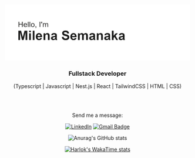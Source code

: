 <img src="https://github.com/msemanaka/msemanaka/blob/main/header.png"/>

<div align="center">

<h3>Fullstack Developer</h3>

(Typescript | Javascript | Nest.js | React | TailwindCSS | HTML | CSS)

<br>
<br>

Send me a message:

<div/>

<div align="center">
  
[![LinkedIn](https://img.shields.io/badge/LinkedIn-000000?style=for-the-badge&logo=linkedin&logoColor=white)](https://www.linkedin.com/in/msemanaka)
[![Gmail Badge](https://img.shields.io/badge/-milena.sforte@gmail.com-000000?style=for-the-badge&logo=Gmail&logoColor=white&link=mailto:milena.sforte@gmail.com)](mailto:milena.sforte@gmail.com)

<div/>



<div align="center">
  
![Anurag's GitHub stats](https://github-readme-stats.vercel.app/api?username=msemanaka&theme=graywhite&show_icons=true)

<div/>

<div>

[![Harlok's WakaTime stats](https://github-readme-stats.vercel.app/api/wakatime?username=msemanaka&theme=graywhite&show)](https://github.com/anuraghazra/github-readme-stats)
  
</div>
